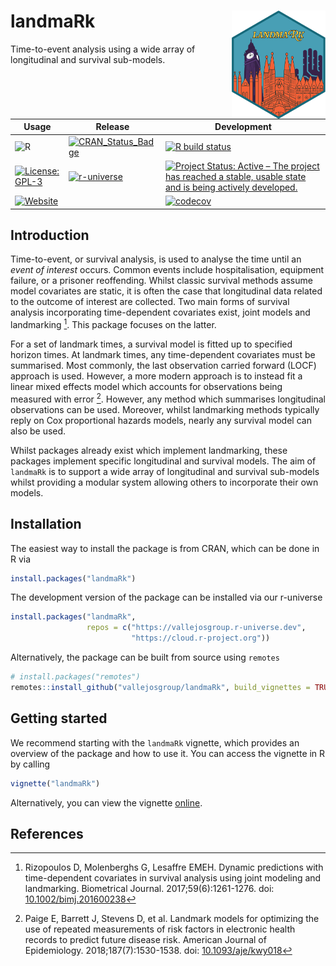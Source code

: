 # landmaRk <img src="man/figures/logo.png" align="right" width="150" alt = "landmaRk package logo"/>

Time-to-event analysis using a wide array of longitudinal and survival
sub-models.

<!-- badges: start -->

| Usage | Release | Development |
|-------|---------|-------------|
| ![R](https://img.shields.io/badge/r-%23276DC3.svg?style=for-the-badge&logo=r&logoColor=white) | [![CRAN_Status_Badge](https://www.r-pkg.org/badges/version/landmaRk)](https://cran.r-project.org/package=landmaRk) | [![R build status](https://github.com/VallejosGroup/landmaRk/actions/workflows/Action.yaml/badge.svg?branch=main)](https://github.com/VallejosGroup/landmaRk/actions/workflows/Action.yaml) |
| [![License: GPL-3](https://img.shields.io/badge/License-GPL3-green.svg)](https://opensource.org/license/gpl-3-0) | [![r-universe](https://vallejosgroup.r-universe.dev/badges/landmaRk)](https://vallejosgroup.r-universe.dev/landmaRk) | [![Project Status: Active – The project has reached a stable, usable state and is being actively developed.](https://www.repostatus.org/badges/latest/active.svg)](https://www.repostatus.org/#active) |
| [![Website](https://img.shields.io/website?url=https%3A%2F%2Fvallejosgroup.github.io%2FlandmaRk%2F)](https://vallejosgroup.github.io/landmaRk/) |  | [![codecov](https://codecov.io/gh/VallejosGroup/landmaRk/graph/badge.svg?token=YUQ6PINJSO)](https://app.codecov.io/gh/VallejosGroup/landmaRk) |

<!-- badges: end -->

## Introduction

Time-to-event, or survival analysis, is used to analyse the time until an
_event of interest_ occurs. Common events include hospitalisation, equipment
failure, or a prisoner reoffending. Whilst classic survival methods assume model
covariates are static, it is often the case that longitudinal data related to
the outcome of interest are collected. Two main forms of survival analysis
incorporating time-dependent covariates exist, joint models and landmarking
[^1]. This package focuses on the latter.

For a set of landmark times, a survival model is fitted up to specified
horizon times. At landmark times, any time-dependent covariates must be
summarised. Most commonly, the last observation carried forward (LOCF) approach
is used. However, a more modern approach is to instead fit a linear mixed
effects model which accounts for observations being measured with error [^2].
However, any method which summarises longitudinal observations can be used. 
Moreover, whilst landmarking methods typically reply on Cox proportional
hazards models, nearly any survival model can also be used.

Whilst packages already exist which implement landmarking, these packages
implement specific longitudinal and survival models. The aim of `landmaRk` is
to support a wide array of longitudinal and survival sub-models whilst providing
a modular system allowing others to incorporate their own models. 

## Installation

The easiest way to install the package is from CRAN, which can be done in R
via

``` R
install.packages("landmaRk")
```

The development version of the package can be installed via our r-universe 

``` R
install.packages("landmaRk",
                 repos = c("https://vallejosgroup.r-universe.dev",
                           "https://cloud.r-project.org"))
```

Alternatively, the package can be built from source using `remotes`

``` R
# install.packages("remotes")
remotes::install_github("vallejosgroup/landmaRk", build_vignettes = TRUE)
```

## Getting started

We recommend starting with the `landmaRk` vignette, which provides an
overview of the package and how to use it. You can access the vignette in R by
calling

``` R
vignette("landmaRk")
```

Alternatively, you can view the vignette
[online](https://vallejosgroup.github.io/landmaRk/articles/landmaRk.html).

## References

[^1]: Rizopoulos D, Molenberghs G, Lesaffre EMEH. Dynamic predictions with time-dependent covariates in survival analysis using joint modeling and landmarking. Biometrical Journal. 2017;59(6):1261-1276. doi: [10.1002/bimj.201600238](https://doi.org/10.1002/bimj.201600238)
[^2]: Paige E, Barrett J, Stevens D, et al. Landmark models for optimizing the use of repeated measurements of risk factors in electronic health records to predict future disease risk. American Journal of Epidemiology. 2018;187(7):1530-1538. doi: [10.1093/aje/kwy018](https://doi.org/10.1093/aje/kwy018)

